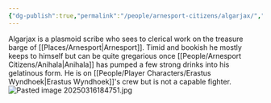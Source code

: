 ```yaml
---
{"dg-publish":true,"permalink":"/people/arnesport-citizens/algarjax/","tags":["Character","Ally"]}
---
```


Algarjax is a plasmoid scribe who sees to clerical work on the treasure barge of [[Places/Arnesport\|Arnesport]].  Timid and bookish he mostly keeps to himself but can be quite gregarious once [[People/Arnesport Citizens/Anihala\|Anihala]] has pumped a few strong drinks into his gelatinous form.  He is on [[People/Player Characters/Erastus Wyndhoek\|Erastus Wyndhoek]]'s crew but is not a capable fighter.  
![Pasted image 20250316184751.jpg](/img/user/Z_Attachments/Pasted%20image%2020250316184751.jpg)